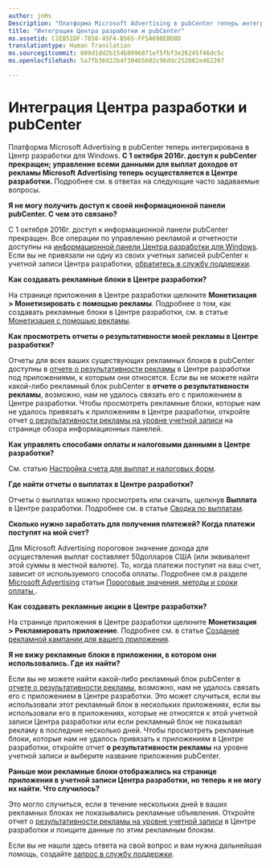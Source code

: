 ```yaml
---
author: jnHs
Description: "Платформа Microsoft Advertising в pubCenter теперь интегрирована в Центр разработки для Windows."
title: "Интеграция Центра разработки и pubCenter"
ms.assetid: C1EB51DF-7850-45F4-B565-FF5A690EBD8D
translationtype: Human Translation
ms.sourcegitcommit: 609d1dd2b154b8096871ef5fbf3e26245f46dc5c
ms.openlocfilehash: 5a7fb36d22b4f30465602c96ddc252602e462207

---
```


# Интеграция Центра разработки и pubCenter

Платформа Microsoft Advertising в pubCenter теперь интегрирована в Центр разработки для Windows. **С 1 октября 2016г. доступ к pubCenter прекращен; управление всеми данными для выплат доходов от рекламы Microsoft Advertising теперь осуществляется в Центре разработки.** Подробнее см. в ответах на следующие часто задаваемые вопросы.

**Я не могу получить доступ к своей информационной панели pubCenter. С чем это связано?**

С 1 октября 2016г. доступ к информационной панели pubCenter прекращен. Все операции по управлению рекламой и отчетности доступны на [информационной панели Центра разработки для Windows](https://developer.microsoft.com/dashboard/apps/overview). Если вы не привязали ни одну из своих учетных записей pubCenter к учетной записи Центра разработки, [обратитесь в службу поддержки](http://go.microsoft.com/fwlink/?LinkId=393643).

**Как создавать рекламные блоки в Центре разработки?**

На странице приложения в Центре разработки щелкните **Монетизация > Монетизировать с помощью рекламы**. Подробнее о том, как создавать рекламные блоки в Центре разработки, см. в статье [Монетизация с помощью рекламы](monetize-with-ads.md).

**Как просмотреть отчеты о результативности моей рекламы в Центре разработки?**

Отчеты для всех ваших существующих рекламных блоков в pubCenter доступны в [отчете о результативности рекламы](advertising-performance-report.md) в Центре разработки под приложениями, к которым они относятся. Если вы не можете найти какой-либо рекламный блок pubCenter в **отчете о результативности рекламы**, возможно, нам не удалось связать его с приложением в Центре разработки. Чтобы просмотреть рекламные блоки, которые нам не удалось привязать к приложениям в Центре разработки, откройте отчет [о результативности рекламы на уровне учетной записи](advertising-performance-report.md#account-level-advertising-performance-report) на странице обзора информационных панелей. 

**Как управлять способами оплаты и налоговыми данными в Центре разработки?**

См. статью [Настройка счета для выплат и налоговых форм](setting-up-your-payout-account-and-tax-forms.md).

**Где найти отчеты о выплатах в Центре разработки?**

Отчеты о выплатах можно просмотреть или скачать, щелкнув **Выплата** в Центре разработки. Подробнее см. в статье [Сводка по выплатам](payout-summary.md).

**Сколько нужно заработать для получения платежей? Когда платежи поступят на мой счет?**

Для Microsoft Advertising пороговое значение дохода для осуществления выплат составляет 50долларов США (или эквивалент этой суммы в местной валюте). То, когда платежи поступят на ваш счет, зависит от используемого способа оплаты. Подробнее см.в разделе [Microsoft Advertising](payment-thresholds-methods-and-timeframes.md#microsoft-advertising) статьи [Пороговые значения, методы и сроки оплаты ﻿](payment-thresholds-methods-and-timeframes.md).

**Как создавать рекламные акции в Центре разработки?**

На странице приложения в Центре разработки щелкните **Монетизация > Рекламировать приложение**. Подробнее см. в статье [Создание рекламной кампании для вашего приложения](create-an-ad-campaign-for-your-app.md).

**Я не вижу рекламные блоки в приложении, в котором они использовались. Где их найти?**

Если вы не можете найти какой-либо рекламный блок pubCenter в [отчете о результативности рекламы](advertising-performance-report.md), возможно, нам не удалось связать его с приложением в Центре разработки. Это может случиться, если вы использовали этот рекламный блок в нескольких приложениях, если вы использовали его в приложениях, которые не относятся к этой учетной записи Центра разработки или если рекламный блок не показывал рекламу в последние несколько дней. Чтобы просмотреть рекламные блоки, которые нам не удалось привязать к приложениям в Центре разработки, откройте отчет **о результативности рекламы** на уровне учетной записи и выберите название приложения pubCenter. 

**Раньше мои рекламные блоки отображались на странице приложения в учетной записи Центра разработки, но теперь я не могу их найти. Что случилось?**

Это могло случиться, если в течение нескольких дней в ваших рекламных блоках не показывались рекламные объявления. Откройте отчет о [результативности рекламы на уровне учетной записи](advertising-performance-report.md#account-level-advertising-performance-report) в Центре разработки и поищите данные по этим рекламным блокам.

Если вы не нашли здесь ответа на свой вопрос и вам нужна дальнейшая помощь, создайте [запрос в службу поддержки](http://go.microsoft.com/fwlink/p/?LinkId=733342).



 



<!--HONumber=Nov16_HO1-->


